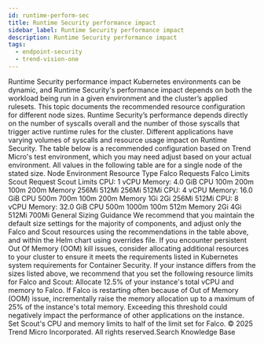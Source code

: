 ```yaml
---
id: runtime-perform-sec
title: Runtime Security performance impact
sidebar_label: Runtime Security performance impact
description: Runtime Security performance impact
tags:
  - endpoint-security
  - trend-vision-one
---
```


 Runtime Security performance impact Kubernetes environments can be dynamic, and Runtime Security's performance impact depends on both the workload being run in a given environment and the cluster’s applied rulesets. This topic documents the recommended resource configuration for different node sizes. Runtime Security’s performance depends directly on the number of syscalls overall and the number of those syscalls that trigger active runtime rules for the cluster. Different applications have varying volumes of syscalls and resource usage impact on Runtime Security. The table below is a recommended configuration based on Trend Micro's test environment, which you may need adjust based on your actual environment. All values in the following table are for a single node of the stated size. Node Environment Resource Type Falco Requests Falco Limits Scout Request Scout Limits CPU: 1 vCPU Memory: 4.0 GiB CPU 100m 200m 100m 200m Memory 256Mi 512Mi 256Mi 512Mi CPU: 4 vCPU Memory: 16.0 GiB CPU 500m 700m 100m 200m Memory 1Gi 2Gi 256Mi 512Mi CPU: 8 vCPU Memory: 32.0 GiB CPU 500m 1000m 100m 512m Memory 2Gi 4Gi 512Mi 700Mi General Sizing Guidance We recommend that you maintain the default size settings for the majority of components, and adjust only the Falco and Scout resources using the recommendations in the table above, and within the Helm chart using overrides file. If you encounter persistent Out Of Memory (OOM) kill issues, consider allocating additional resources to your cluster to ensure it meets the requirements listed in Kubernetes system requirements for Container Security. If your instance differs from the sizes listed above, we recommend that you set the following resource limits for Falco and Scout: Allocate 12.5% of your instance's total vCPU and memory to Falco. If Falco is restarting often because of Out of Memory (OOM) issue, incrementally raise the memory allocation up to a maximum of 25% of the instance's total memory. Exceeding this threshold could negatively impact the performance of other applications on the instance. Set Scout's CPU and memory limits to half of the limit set for Falco. © 2025 Trend Micro Incorporated. All rights reserved.Search Knowledge Base